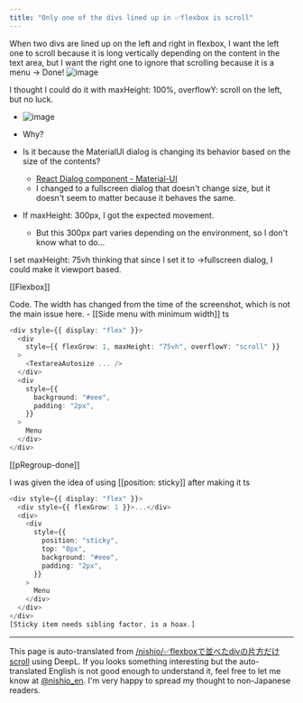 ```yaml
---
title: "Only one of the divs lined up in ✅flexbox is scroll"
---
```


When two divs are lined up on the left and right in flexbox, I want the left one to scroll because it is long vertically depending on the content in the text area, but I want the right one to ignore that scrolling because it is a menu -> Done!
![image](https://gyazo.com/760ddd3af20adee6fd532bc56601c690/thumb/1000)

I thought I could do it with maxHeight: 100%, overflowY: scroll on the left, but no luck.
- ![image](https://gyazo.com/96c3a387e2a4efdae1229f30061920a6/thumb/1000)

- Why?
- Is it because the MaterialUI dialog is changing its behavior based on the size of the contents?
    - [React Dialog component - Material-UI](https://material-ui.com/components/dialogs/)
    - I changed to a fullscreen dialog that doesn't change size, but it doesn't seem to matter because it behaves the same.
- If maxHeight: 300px, I got the expected movement.
    - But this 300px part varies depending on the environment, so I don't know what to do...

I set maxHeight: 75vh thinking that since I set it to →fullscreen dialog, I could make it viewport based.

[[Flexbox]]

Code. The width has changed from the time of the screenshot, which is not the main issue here.
    - [[Side menu with minimum width]]
ts

```typescript
<div style={{ display: "flex" }}>
  <div
    style={{ flexGrow: 1, maxHeight: "75vh", overflowY: "scroll" }}
  >
    <TextareaAutosize ... />
  </div>
  <div
    style={{
      background: "#eee",
      padding: "2px",
    }}
  >
    Menu
  </div>
</div>
```


[[pRegroup-done]]

I was given the idea of using [[position: sticky]] after making it
ts

```typescript
<div style={{ display: "flex" }}>
  <div style={{ flexGrow: 1 }}>...</div>
  <div>
    <div
      style={{
        position: "sticky",
        top: "0px",
        background: "#eee",
        padding: "2px",
      }}
    >
      Menu
    </div>
  </div>
</div>
[Sticky item needs sibling factor, is a hoax.] 
```


---
This page is auto-translated from [/nishio/✅flexboxで並べたdivの片方だけscroll](https://scrapbox.io/nishio/✅flexboxで並べたdivの片方だけscroll) using DeepL. If you looks something interesting but the auto-translated English is not good enough to understand it, feel free to let me know at [@nishio_en](https://twitter.com/nishio_en). I'm very happy to spread my thought to non-Japanese readers.